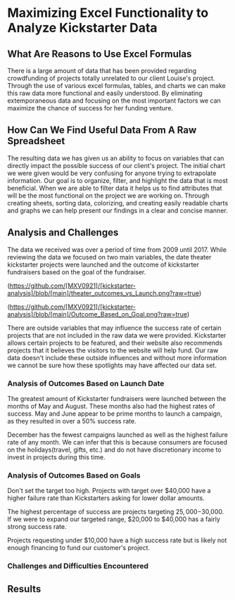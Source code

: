 # Maximizing Excel Functionality to Analyze Kickstarter Data

## What Are Reasons to Use Excel Formulas

There is a large amount of data that has been provided regarding crowdfunding of projects totally unrelated to our client Louise's project. Through the use of various excel formulas, tables, and charts we can make this raw data more functional and easily understood. By eliminating extemporaneous data and focusing on the most important factors we can maximize the chance of success for her funding venture.

## How Can We Find Useful Data From A Raw Spreadsheet

The resulting data we has given us an ability to focus on variables that can directly impact the possible success of our client's project. The initial chart we were given would be very confusing for anyone trying to extrapolate information. Our goal is to organize, filter, and highlight the data that is most beneficial. When we are able to filter data it helps us to find attributes that will be the most functional on the project we are working on. Through creating sheets, sorting data, colorizing, and creating easily readable charts and graphs we can help present our findings in a clear and concise manner.

## Analysis and Challenges

The data we received was over a period of time from 2009 until 2017. While reviewing the data we focused on two main variables, the date theater kickstarter projects were launched and the outcome of kickstarter fundraisers based on the goal of the fundraiser.

(https://github.com/[MXV0921]/[kickstarter-analysis]/blob/[main]/theater_outcomes_vs_Launch.png?raw=true)

(https://github.com/[MXV0921]/[kickstarter-analysis]/blob/[main]/Outcome_Based_on_Goal.png?raw=true)

There are outside variables that may influence the success rate of certain projects that are not included in the raw data we were provided. Kickstarter allows certain projects to be featured, and their website also recommends projects that it believes the visitors to the website will help fund. Our raw data doesn't include these outside influences and without more information we cannot be sure how these spotlights may have affected our data set.

### Analysis of Outcomes Based on Launch Date

The greatest amount of Kickstarter fundraisers were launched between the months of May and August. These months also had the highest rates of success. May and June appear to be prime months to launch a campaign, as they resulted in over a 50% success rate.

December has the fewest campaigns launched as well as the highest failure rate of any month. We can infer that this is because consumers are focused on the holidays(travel, gifts, etc.) and do not have discretionary income to invest in projects during this time.

### Analysis of Outcomes Based on Goals

Don't set the target too high. Projects with target over $40,000 have a higher failure rate than Kickstarters asking for lower dollar amounts.

The highest percentage of success are projects targeting $25,000-$30,000. If we were to expand our targeted range, $20,000 to $40,000 has a fairly strong success rate.

Projects requesting under $10,000 have a high success rate but is likely not enough financing to fund our customer's project.

### Challenges and Difficulties Encountered

## Results
